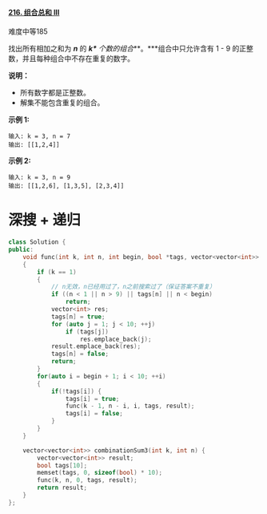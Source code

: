 #### [216. 组合总和 III](https://leetcode-cn.com/problems/combination-sum-iii/)

难度中等185

找出所有相加之和为 ***n*** 的 ***k\*** 个数的组合***。\***组合中只允许含有 1 - 9 的正整数，并且每种组合中不存在重复的数字。

**说明：**

- 所有数字都是正整数。
- 解集不能包含重复的组合。 

**示例 1:**

```
输入: k = 3, n = 7
输出: [[1,2,4]]
```

**示例 2:**

```
输入: k = 3, n = 9
输出: [[1,2,6], [1,3,5], [2,3,4]]
```



# 深搜 + 递归

```c++
class Solution {
public:
    void func(int k, int n, int begin, bool *tags, vector<vector<int>> &result) 
    {
        if (k == 1)
        {
            // n无效，n已经用过了，n之前搜索过了（保证答案不重复）
            if ((n < 1 || n > 9) || tags[n] || n < begin)
                return;
            vector<int> res;
            tags[n] = true;
            for (auto j = 1; j < 10; ++j)
                if (tags[j])
                    res.emplace_back(j);
            result.emplace_back(res);
            tags[n] = false;
            return;
        }
        for(auto i = begin + 1; i < 10; ++i)
        {
            if(!tags[i]) {
                tags[i] = true;
                func(k - 1, n - i, i, tags, result);
                tags[i] = false;
            }
        }
    }

    vector<vector<int>> combinationSum3(int k, int n) {
        vector<vector<int>> result;
        bool tags[10];
        memset(tags, 0, sizeof(bool) * 10);
        func(k, n, 0, tags, result);
        return result;
    }
};
```

